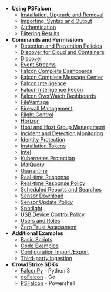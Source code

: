 * __Using PSFalcon__
    + [Installation, Upgrade and Removal](Installation,-Upgrade-and-Removal)
    + [Importing, Syntax and Output](Importing,-Syntax-and-Output)
    + [Authentication](Authentication)
    + [Filtering Results](Filtering-Results)
* __Commands and Permissions__
    + [Detection and Prevention Policies](Detection-and-Prevention-Policies)
    + [Discover for Cloud and Containers](Discover-for-Cloud-and-Containers)
    + [Discover](Discover)
    + [Event Streams](Event-Streams)
    + [Falcon Complete Dashboards](Falcon-Complete-Dashboards)
    + [Falcon Complete Message Center](Falcon-Complete-Message-Center)
    + [Falcon Intelligence](Falcon-Intelligence)
    + [Falcon Intelligence Recon](Falcon-Intelligence-Recon)
    + [Falcon OverWatch Dashboards](Falcon-OverWatch-Dashboards)
    + [FileVantage](FileVantage)
    + [Firewall Management](Firewall-Management)
    + [Flight Control](Flight-Control)
    + [Horizon](Horizon)
    + [Host and Host Group Management](Host-and-Host-Group-Management)
    + [Incident and Detection Monitoring](Incident-and-Detection-Monitoring)
    + [Identity Protection](Identity-Protection)
    + [Installation Tokens](Installation-Tokens)
    + [Intel](Intel)
    + [Kubernetes Protection](Kubernetes-Protection)
    + [MalQuery](MalQuery)
    + [Quarantine](Quarantine)
    + [Real-time Response](Real-time-Response)
    + [Real-time Response Policy](Real-time-Response-Policy)
    + [Scheduled Reports and Searches](Scheduled-Reports-and-Searches)
    + [Sensor Download](Sensor-Download)
    + [Sensor Update Policy](Sensor-Update-Policy)
    + [Spotlight](Spotlight)
    + [USB Device Control Policy](USB-Device-Control-Policy)
    + [Users and Roles](Users-and-Roles)
    + [Zero Trust Assessment](Zero-Trust-Assessment)
* __Additional Examples__
    + [Basic Scripts](Basic-Scripts)
    + [Code Examples](Code-Examples)
    + [Configuration Import/Export](Configuration-Import-Export)
    + [Third-party ingestion](Third-party-ingestion)
* __CrowdStrike SDKs__
    + [FalconPy](https://github.com/CrowdStrike/falconpy/wiki) - Python 3
    + [goFalcon](https://pkg.go.dev/github.com/crowdstrike/gofalcon) - Go
    + [PSFalcon](https://github.com/CrowdStrike/psfalcon/wiki) - Powershell